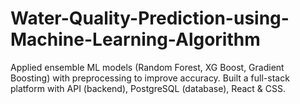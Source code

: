 # Water-Quality-Prediction-using-Machine-Learning-Algorithm
 Applied ensemble ML models (Random Forest, XG Boost, Gradient Boosting) with preprocessing to improve accuracy. Built a full-stack platform with API (backend), PostgreSQL (database), React &amp; CSS.
